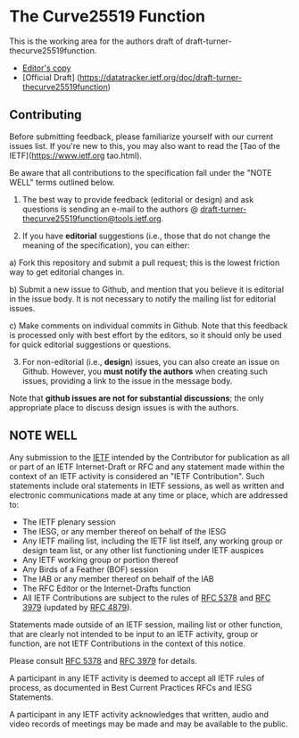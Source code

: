 # The Curve25519 Function

This is the working area for the authors draft of draft-turner-thecurve25519function.

* [Editor's copy](https://github.com/seanturner/draft-turner-thecurve25519function/blob/master/draft-turner-thecurve25519function.md)
* [Official Draft] (https://datatracker.ietf.org/doc/draft-turner-thecurve25519function)


## Contributing

Before submitting feedback, please familiarize yourself with our current issues list. If you're new to this, you may also want to read the [Tao of the IETF](https://www.ietf.org tao.html).

Be aware that all contributions to the specification fall under the "NOTE WELL" terms outlined below.

1. The best way to provide feedback (editorial or design) and ask questions is sending an e-mail to the authors @ draft-turner-thecurve25519function@tools.ietf.org.

2. If you have **editorial** suggestions (i.e., those that do not change the
meaning of the specification), you can either:

  a) Fork this repository and submit a pull request; this is the lowest
  friction way to get editorial changes in.
  
  b) Submit a new issue to Github, and mention that you believe it is editorial
  in the issue body. It is not necessary to notify the mailing list for
  editorial issues.
  
  c) Make comments on individual commits in Github. Note that this feedback is
  processed only with best effort by the editors, so it should only be used for
  quick editorial suggestions or questions.

3. For non-editorial (i.e., **design**) issues, you can also create an issue on
Github. However, you **must notify the authors** when creating such issues,
providing a link to the issue in the message body.

  Note that **github issues are not for substantial discussions**; the only
  appropriate place to discuss design issues is with the authors.


## NOTE WELL

Any submission to the [IETF](https://www.ietf.org/) intended by the Contributor for publication as all or part of an IETF Internet-Draft or RFC and any statement made within the context of an IETF activity is considered an "IETF Contribution". Such statements include oral statements in IETF sessions, as well as written and electronic communications made at any time or place, which are addressed to:

 * The IETF plenary session
 * The IESG, or any member thereof on behalf of the IESG
 * Any IETF mailing list, including the IETF list itself, any working group 
   or design team list, or any other list functioning under IETF auspices
 * Any IETF working group or portion thereof
 * Any Birds of a Feather (BOF) session
 * The IAB or any member thereof on behalf of the IAB
 * The RFC Editor or the Internet-Drafts function
 * All IETF Contributions are subject to the rules of 
   [RFC 5378](https://datatracker.ietf.org/doc/rfc5378) and 
   [RFC 3979](https://datatracker.ietf.org/doc/rfc3979) 
   (updated by [RFC 4879](https://datatracker.ietf.org/doc/rfc4879)).

Statements made outside of an IETF session, mailing list or other function, that are clearly not intended to be input to an IETF activity, group or function, are not IETF Contributions in the context of this notice.

Please consult [RFC 5378](https://datatracker.ietf.org/doc/rfc5378) and [RFC 3979](https://datatracker.ietf.org/doc/rfc3979) for details.

A participant in any IETF activity is deemed to accept all IETF rules of process, as documented in Best Current Practices RFCs and IESG Statements.

A participant in any IETF activity acknowledges that written, audio and video records of meetings may be made and may be available to the public.
